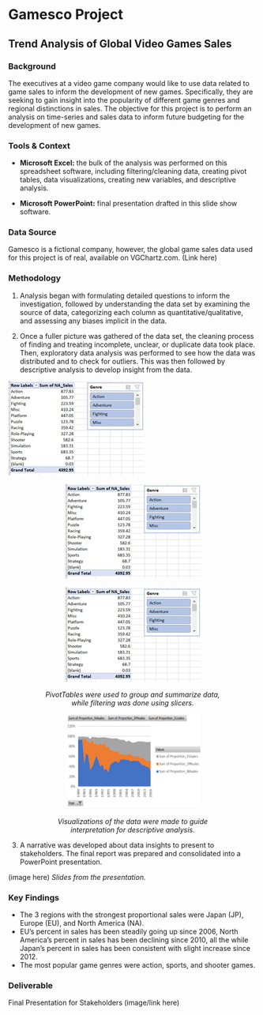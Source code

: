 # Gamesco Project
## Trend Analysis of Global Video Games Sales

### Background
The executives at a video game company would like to use data related to game sales to inform the development of new games. Specifically, they are seeking to gain insight into the popularity of different game genres and regional distinctions in sales. The objective for this project is to perform an analysis on time-series and sales data to inform future budgeting for the development of new games. 

### Tools & Context
- **Microsoft Excel:** the bulk of the analysis was performed on this spreadsheet software, including filtering/cleaning data, creating pivot tables, data visualizations, creating new variables, and descriptive analysis. 

- **Microsoft PowerPoint:**  final presentation drafted in this slide show software. 

### Data Source
Gamesco is a fictional company, however, the global game sales data used for this project is of real, available on VGChartz.com. 
(Link here)

### Methodology
1. Analysis began with formulating detailed questions to inform the investigation, followed by understanding the data set by examining the source of data, categorizing each column as quantitative/qualitative, and assessing any biases implicit in the data. 

2. Once a fuller picture was gathered of the data set, the cleaning process of finding and treating incomplete, unclear, or duplicate data took place. Then, exploratory data analysis was performed to see how the data was distributed and to check for outliers. This was then followed by descriptive analysis to develop insight from the data. 

![](https://github.com/tiltonneena/Gamesco-Project/blob/main/Images/slicers.jpg)

<p align="center">
  <img width="275" height="192" src= Images/slicers.jpg>
</p>
<p align="center">
  
<p align="center">
  <img width="275" height="192" src="https://github.com/tiltonneena/Gamesco-Project/blob/main/Images/slicers.jpg">
</p>
<p align="center">
  <em>PivotTables were used to group and summarize data,<br>while filtering was done using slicers.</em>
</p>

<p align="center">
  <img width="275" height="192" src="https://github.com/tiltonneena/Gamesco-Project/blob/main/Images/areachart.png">
</p>
<p align="center">
  <em>Visualizations of the data were made to guide<br>interpretation for descriptive analysis.</em>
</p>

3. A narrative was developed about data insights to present to stakeholders. The final report was prepared and consolidated into a PowerPoint presentation. 

(image here)
*Slides from the presentation.* 

### Key Findings
- The 3 regions with the strongest proportional sales were Japan (JP), Europe (EU), and North America (NA).
- EU’s percent in sales has been steadily going up since 2006, North America’s percent in sales has been declining since 2010, all the while Japan’s percent in sales has been consistent with slight increase since 2012.
- The most popular game genres were action, sports, and shooter games. 

### Deliverable

Final Presentation for Stakeholders
(image/link here)
